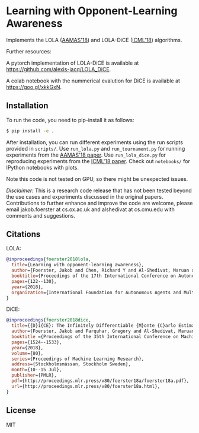 Learning with Opponent-Learning Awareness
=========================================

Implements the LOLA ([AAMAS'18](https://arxiv.org/abs/1709.04326)) and LOLA-DiCE ([ICML'18](https://arxiv.org/abs/1802.05098)) algorithms.


Further resources: 

A pytorch implementation of LOLA-DiCE is available at https://github.com/alexis-jacq/LOLA_DiCE.

A colab notebook with the nummerical evalution for DiCE is available at https://goo.gl/xkkGxN.

## Installation

To run the code, you need to pip-install it as follows:

```bash
$ pip install -e .
```

After installation, you can run different experiments using the run scripts provided in `scripts/`.
Use `run_lola.py` and `run_tournament.py` for running experiments from the [AAMAS'18 paper](https://arxiv.org/abs/1709.04326).
Use `run_lola_dice.py` for reproducing experiments from the [ICML'18 paper](https://arxiv.org/abs/1802.05098).
Check out `notebooks/` for IPython notebooks with plots.

Note this code is not tested on GPU, so there might be unexpected issues.

*Disclaimer:* This is a research code release that has not been tested beyond the use cases and experiments discussed in the original papers.
Contributions to further enhance and improve the code are welcome, please email jakob.foerster at cs.ox.ac.uk and alshedivat at cs.cmu.edu with comments and suggestions. 


## Citations

LOLA:
```bibtex
@inproceedings{foerster2018lola,
  title={Learning with opponent-learning awareness},
  author={Foerster, Jakob and Chen, Richard Y and Al-Shedivat, Maruan and Whiteson, Shimon and Abbeel, Pieter and Mordatch, Igor},
  booktitle={Proceedings of the 17th International Conference on Autonomous Agents and MultiAgent Systems},
  pages={122--130},
  year={2018},
  organization={International Foundation for Autonomous Agents and Multiagent Systems}
}
```

DiCE:
```bibtex
@inproceedings{foerster2018dice,
  title={{D}i{CE}: The Infinitely Differentiable {M}onte {C}arlo Estimator},
  author={Foerster, Jakob and Farquhar, Gregory and Al-Shedivat, Maruan and Rockt{\"a}schel, Tim and Xing, Eric and Whiteson, Shimon},
  booktitle ={Proceedings of the 35th International Conference on Machine Learning},
  pages={1524--1533},
  year={2018},
  volume={80},
  series={Proceedings of Machine Learning Research},
  address={Stockholmsmässan, Stockholm Sweden},
  month={10--15 Jul},
  publisher={PMLR},
  pdf={http://proceedings.mlr.press/v80/foerster18a/foerster18a.pdf},
  url={http://proceedings.mlr.press/v80/foerster18a.html},
}
```

## License

MIT
